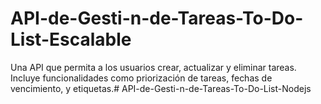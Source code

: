 # API-de-Gesti-n-de-Tareas-To-Do-List-Escalable

Una API que permita a los usuarios crear, actualizar y eliminar tareas. Incluye funcionalidades como priorización de tareas, fechas de vencimiento, y etiquetas.# API-de-Gesti-n-de-Tareas-To-Do-List-Nodejs

